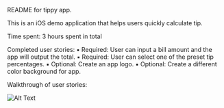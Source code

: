 README for tippy app.

This is an iOS demo application that helps users quickly calculate tip.

Time spent: 3 hours spent in total

Completed user stories:
	▪	Required: User can input a bill amount and the app will output the total.
	▪	Required: User can select one of the preset tip percentages.
	▪	Optional: Create an app logo.
	▪	Optional: Create a different color background for app.

Walkthrough of user stories: 

![Alt Text](http://giphy.com/gifs/xTcnT9Y6QRL8TjphzW/html5)





